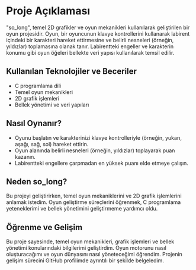 # Proje Açıklaması
"so_long", temel 2D grafikler ve oyun mekanikleri kullanılarak geliştirilen bir oyun projesidir. Oyun, bir oyuncunun klavye kontrollerini kullanarak labirent içindeki bir karakteri hareket ettirmesine ve belirli nesneleri (örneğin, yıldızlar) toplamasına olanak tanır. Labirentteki engeller ve karakterin konumu gibi oyun öğeleri bellekte veri yapısı kullanılarak temsil edilir.

## Kullanılan Teknolojiler ve Beceriler
- C programlama dili
- Temel oyun mekanikleri
- 2D grafik işlemleri
- Bellek yönetimi ve veri yapıları
## Nasıl Oynanır?
- Oyunu başlatın ve karakterinizi klavye kontrolleriyle (örneğin, yukarı, aşağı, sağ, sol) hareket ettirin.
- Oyun alanında belirli nesneleri (örneğin, yıldızlar) toplayarak puan kazanın.
- Labirentteki engellere çarpmadan en yüksek puanı elde etmeye çalışın.
## Neden so_long?
Bu projeyi geliştirirken, temel oyun mekaniklerini ve 2D grafik işlemlerini anlamak istedim. Oyun geliştirme süreçlerini öğrenmek, C programlama yeteneklerimi ve bellek yönetimini geliştirmeme yardımcı oldu.

## Öğrenme ve Gelişim
Bu proje sayesinde, temel oyun mekanikleri, grafik işlemleri ve bellek yönetimi konularındaki bilgilerimi geliştirdim. Oyun motorunu nasıl oluşturacağımı ve oyun dünyasını nasıl yöneteceğimi öğrendim. Projenin gelişim sürecini GitHub profilimde ayrıntılı bir şekilde belgeledim.
